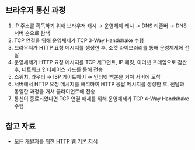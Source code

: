 ## 브라우저 통신 과정

1. IP 주소를 획득하기 위해 브라우저 캐시 → 운영체제 캐시 → DNS 리졸버 → DNS 서버 순으로 탐색
2. TCP 연결을 위해 운영체제가 TCP 3-Way Handshake 수행
3. 브라우저가 HTTP 요청 메시지를 생성한 후, 소켓 라이브러리를 통해 운영체제에 전달
4. 운영체제가 HTTP 요청 메시지를 TCP 세그먼트, IP 패킷, 이더넷 프레임으로 감싼 후, 네트워크 인터페이스 카드를 통해 전송
5. 스위치, 라우터 → ISP 게이트웨이 → 인터넷 백본을 거쳐 서버에 도착
6. 서버에서 HTTP 요청 메시지를 해석하여 HTTP 응답 메시지를 생성한 후, 전달과 동일한 과정을 거쳐 클라이언트에 전송
7. 통신이 종료되었다면 TCP 연결 해제를 위해 운영체제가 TCP 4-Way Handshake 수행

## 참고 자료

- [모든 개발자를 위한 HTTP 웹 기본 지식](https://www.inflearn.com/course/http-%EC%9B%B9-%EB%84%A4%ED%8A%B8%EC%9B%8C%ED%81%AC)